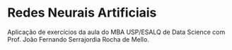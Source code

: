 # Redes Neurais Artificiais

Aplicação de exercícios da aula do MBA USP/ESALQ de Data Science com Prof. João Fernando Serrajordia Rocha de Mello.

